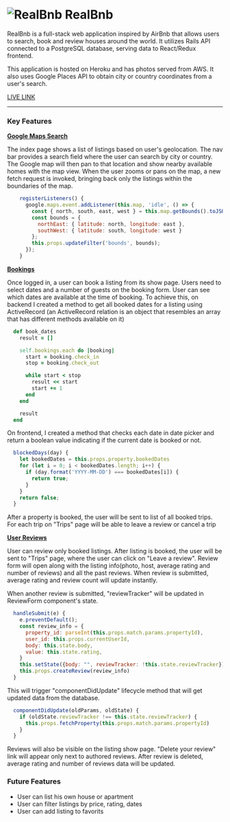 # ![](https://cdn.iconscout.com/icon/free/png-48/airbnb-11-722672.png "RealBnb") RealBnb

RealBnb is a full-stack web application inspired by AirBnb that allows users to search, book and review houses around the world. It utilizes Rails API connected to a PostgreSQL database, serving data to React/Redux frontend.

This application is hosted on Heroku and has photos served from AWS. It also uses Google Places API to obtain city or country coordinates from a user's search.


[LIVE LINK](https://realbnb.herokuapp.com/ "RealBnB")

---

<h3>Key Features</h3>

<p style="text-decoration: underline"><b>Google Maps Search</b></p>

<p>The index page shows a list of listings based on user's geolocation. The nav bar provides a search field where the user can search by city or country. The Google map will then pan to that location and show nearby available homes with the map view. When the user zooms or pans on the map, a new fetch request is invoked, bringing back only the listings within the boundaries of the map.</p>

```javascript
    registerListeners() {
      google.maps.event.addListener(this.map, 'idle', () => {
        const { north, south, east, west } = this.map.getBounds().toJSON();
        const bounds = {
          northEast: { latitude: north, longitude: east },
          southWest: { latitude: south, longitude: west }
        };
        this.props.updateFilter('bounds', bounds);
      });
    }
```

<p style="text-decoration: underline"><b>Bookings</b></p>
<p>Once logged in, a user can book a listing from its show page. Users need to select dates and a number of guests on the booking form. User can see which dates are available at the time of booking. To achieve this, on backend I created a method to get all booked dates for a listing using ActiveRecord (an ActiveRecord relation is an object that resembles an array that has different methods available on it)</p>

```ruby
  def book_dates
    result = []

    self.bookings.each do |booking|
      start = booking.check_in
      stop = booking.check_out

      while start < stop
        result << start
        start += 1
      end
    end

    result
  end
  ```

<p>On frontend, I created a method that checks each date in date picker and return a boolean value indicating if the current date is booked or not.</p>

```javascript
  blockedDays(day) {
    let bookedDates = this.props.property.bookedDates
    for (let i = 0; i < bookedDates.length; i++) {
      if (day.format('YYYY-MM-DD') === bookedDates[i]) {
        return true;
      }
    }
    return false;
  }
```

<p>After a property is booked, the user will be sent to list of all booked trips. For each trip on "Trips" page will be able to leave a review or cancel a trip</p>


<p style="text-decoration: underline"><b>User Reviews</b></p>
<p>User can review only booked listings. After listing is booked, the user will be sent to "Trips" page, where the user can click on "Leave a review". Review form will open along with the listing info(photo, host, average rating and number of reviews) and all the past reviews. When review is submitted, average rating and review count will update instantly.
<p>When another review is submitted, "reviewTracker" will be updated in ReviewForm component's state. </p>

```javascript
  handleSubmit(e) {
    e.preventDefault();
    const review_info = {
      property_id: parseInt(this.props.match.params.propertyId),
      user_id: this.props.currentUserId,
      body: this.state.body,
      value: this.state.rating,
    }
    this.setState({body: "", reviewTracker: !this.state.reviewTracker})
    this.props.createReview(review_info)
  }
```

<p>This will trigger "componentDidUpdate" lifecycle method that will get updated data from the database.</p>

```javascript
  componentDidUpdate(oldParams, oldState) {
    if (oldState.reviewTracker !== this.state.reviewTracker) {
      this.props.fetchProperty(this.props.match.params.propertyId)
    }
  }
```
 Reviews will also be visible on the listing show page. "Delete your review" link will appear only next to authored reviews. After review is deleted, average rating and number of reviews data will be updated.</p>


<h3>Future Features</h3>
<ul>
   <li>User can list his own house or apartment</li> 
   <li>User can filter listings by price, rating, dates</li>
   <li>User can add listing to favorits</li>
</ul>